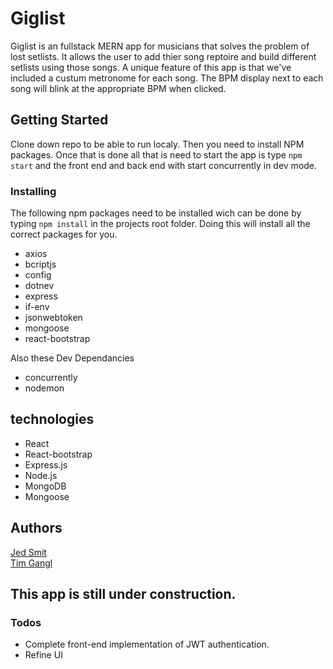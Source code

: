 # Giglist

Giglist is an fullstack MERN app for musicians that solves the problem of lost setlists. It allows the user to add thier song reptoire and build different setlists using those songs. A unique feature of this app is that we've included a custum metronome for each song. The BPM display next to each song will blink at the appropriate BPM when clicked.

## Getting Started

Clone down repo to be able to run localy. Then you need to install NPM packages. Once that is done all that is need to start the app is type `npm start` and the front end and back end with start concurrently in dev mode.

### Installing
The following  npm packages need to be installed wich can be done by typing `npm install` in the projects root folder. Doing this will install all the correct packages for you.
* axios
* bcriptjs
* config
* dotnev
* express
* if-env
* jsonwebtoken
* mongoose
* react-bootstrap

Also these Dev Dependancies 
* concurrently
* nodemon

## technologies

* React
* React-bootstrap
* Express.js
* Node.js
* MongoDB
* Mongoose

## Authors
[Jed Smit](https://github.com/jedsmit)
<br>
[Tim Gangl](https://github.com/TimGangl)

## This app is still under construction. 

### Todos

* Complete front-end implementation of JWT authentication.  
* Refine UI 

